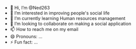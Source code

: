 - 👋 Hi, I’m @Ned263
- 👀 I’m interested in improving people's social life 
- 🌱 I’m currently learning Human resources management 
- 💞️ I’m looking to collaborate on making a social application 
- 📫 How to reach me on my email 
- 😄 Pronouns: ...
- ⚡ Fun fact: ...

<!---
Ned263/Ned263 is a ✨ special ✨ repository because its `README.md` (this file) appears on your GitHub profile.
You can click the Preview link to take a look at your changes.
--->
